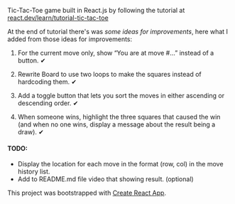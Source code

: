 Tic-Tac-Toe game built in React.js by following the tutorial at [react.dev/learn/tutorial-tic-tac-toe](https://react.dev/learn/tutorial-tic-tac-toe)

At the end of tutorial there's was *some ideas for improvements*, here what I added from those ideas for improvements:
1. For the current move only, show “You are at move #…” instead of a button. ✔

2. Rewrite Board to use two loops to make the squares instead of hardcoding them. ✔

3. Add a toggle button that lets you sort the moves in either ascending or descending order. ✔

4. When someone wins, highlight the three squares that caused the win (and when no one wins, display a message about the result being a draw). ✔

#### TODO:

- Display the location for each move in the format (row, col) in the move history list.
- Add to README.md file video that showing result. (optional)


This project was bootstrapped with [Create React App](https://github.com/facebook/create-react-app).
